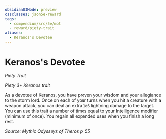 ```yaml
---
obsidianUIMode: preview
cssclasses: json5e-reward
tags:
  - compendium/src/5e/mot
  - reward/piety-trait
aliases:
  - Keranos's Devotee
---
```

# Keranos's Devotee
*Piety Trait*  

*Piety 3+ Keranos trait*

As a devotee of Keranos, you have proven your wisdom and your allegiance to the storm lord. Once on each of your turns when you hit a creature with a weapon attack, you can deal an extra `1d6` lightning damage to the target. You can use this trait a number of times equal to your Intelligence modifier (minimum of once). You regain all expended uses when you finish a long rest.

*Source: Mythic Odysseys of Theros p. 55*